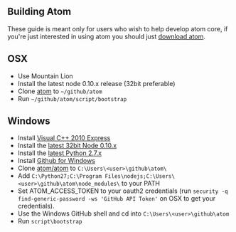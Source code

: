 ## Building Atom

These guide is meant only for users who wish to help develop atom core,
if you're just interested in using atom you should just [download
atom][download].

## OSX

* Use Mountain Lion
* Install the latest node 0.10.x release (32bit preferable)
* Clone [atom][atom-git] to `~/github/atom`
* Run `~/github/atom/script/bootstrap`

## Windows

* Install [Visual C++ 2010 Express][win-vs2010]
* Install the [latest 32bit Node 0.10.x][win-node]
* Install the [latest Python 2.7.x][win-python]
* Install [Github for Windows][win-github]
* Clone [atom/atom][atom-git] to `C:\Users\<user>\github\atom\`
* Add `C:\Python27;C:\Program Files\nodejs;C:\Users\<user>\github\atom\node_modules\`
  to your PATH
* Set ATOM_ACCESS_TOKEN to your oauth2 credentials (run `security -q
  find-generic-password -ws 'GitHub API Token'` on OSX to get your
  credentials).
* Use the Windows GitHub shell and cd into `C:\Users\<user>\github\atom`
* Run `script\bootstrap`

[download]: http://www.atom.io
[win-node]: http://nodejs.org/download/
[win-python]: http://www.python.org/download/
[win-github]: http://windows.github.com/
[win-vs2010]: http://www.microsoft.com/visualstudio/eng/products/visual-studio-2010-express
[atom-git]: https://github.com/atom/atom/
